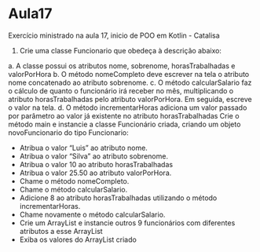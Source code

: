 # Aula17
Exercício ministrado na aula 17, inicio de POO em Kotlin - Catalisa

1. Crie uma classe Funcionario que obedeça à descrição abaixo:

a. A classe possui os atributos nome, sobrenome,
horasTrabalhadas e valorPorHora
b. O método nomeCompleto deve escrever na tela o atributo
nome concatenado ao atributo sobrenome.
c. O método calcularSalario faz o cálculo de quanto o funcionário
irá receber no mês, multiplicando o atributo horasTrabalhadas
pelo atributo valorPorHora. Em seguida, escreve o valor na tela.
d. O método incrementarHoras adiciona um valor passado por
parâmetro ao valor já existente no atributo horasTrabalhadas
Crie o método main e instancie a classe Funcionário criada, criando um
objeto novoFuncionario do tipo Funcionario:
- Atribua o valor “Luis” ao atributo nome.
- Atribua o valor “Silva” ao atributo sobrenome.
- Atribua o valor 10 ao atributo horasTrabalhadas
- Atribua o valor 25.50 ao atributo valorPorHora.
- Chame o método nomeCompleto.
- Chame o método calcularSalario.
- Adicione 8 ao atributo horasTrabalhadas utilizando o método
incrementarHoras.
- Chame novamente o método calcularSalario.
- Crie um ArrayList e instancie outros 9 funcionários com diferentes
atributos a esse ArrayList
- Exiba os valores do ArrayList criado
